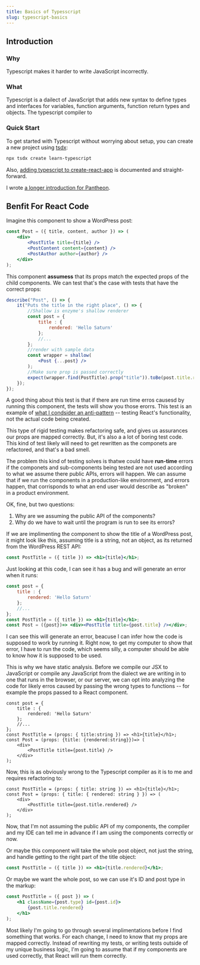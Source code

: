 ```yaml
--- 
title: Basics of Typesscript
slug: typescript-basics
---
```


## Introduction

### Why

Typescript makes it harder to write JavaScript incorrectly.

### What

Typescript is a dailect of JavaScript that adds new syntax to define types and interfaces for variables, function arguments, function return types and objects. The typescript compiler to

### Quick Start

To get started with Typescript without worrying about setup, you can create a new project using [tsdx](https://github.com/jaredpalmer/tsdx):

```bash
npx tsdx create learn-typescript
```

Also, [adding typescript to create-react-app](https://create-react-app.dev/docs/adding-typescript/) is documented and straight-forward.

I wrote [a longer introduction for Pantheon](https://pantheon.io/blog/typescript-wordpress-basicsj).

## Benfit For React Code

Imagine this component to show a WordPress post:

```jsx
const Post = ({ title, content, author }) => (
	<div>
		<PostTitle title={title} />
		<PostContent content={content} />
		<PostAuthor author={author} />
	</div>
);
```

This component **assumess** that its props match the expected props of the child components. We can test that's the case with tests that have the correct props:

```jsx
describe("Post", () => {
	it("Puts the title in the right place", () => {
        //Shallow is enzyme's shallow renderer
        const post = {
            title : {
                rendered: 'Hello Saturn'
            };
            //...
        };
        //render with sample data
		const wrapper = shallow(
			<Post {...post} />
		);
        //Make sure prop is passed correctly
		expect(wrapper.find(PostTitle).prop("title")).toBe(post.title.rendered);
	});
});
```

A good thing about this test is that if there are run time erros causesd by running this component, the tests will show you those erorrs. This test is an example of [what I condsider an anti-pattern](https://react-wordpress-testing.joshpress.net/testing-react-apps/3-unit-testing-react) -- testing React's functionality, not the actual code being created.

This type of rigid testing makes refactoring safe, and gives us assurances our props are mapped correctly. But, it's also a a lot of boring test code. This kind of test likely will need to get rewritten as the componets are refactored, and that's a bad smell.

The problem this kind of testing solves is thatwe could have **run-time** errors if the componets and sub-components being tested are not used according to what we assume there public APIs, errors will happen. We can assume that if we run the components in a production-like environment, and errors happen, that corrisponds to what an end user would describe as "broken" in a product environment.

OK, fine, but two questions:

1. Why are we assuming the public API of the components?
2. Why do we have to wait until the program is run to see its errors?

If we are implimenting the component to show the title of a WordPress post, it might look like this, assuming title is a string, not an object, as its returned from the WordPress REST API:

```jsx
const PostTitle = ({ title }) => <h1>{title}</h1>;
```

Just looking at this code, I can see it has a bug and will generate an error when it runs:

```jsx
const post = {
    title : {
        rendered: 'Hello Saturn'
    };
    //...
};
const PostTitle = ({ title }) => <h1>{title}</h1>;
const Post = ({post})=> <div><PostTitle title={post.title} /></div>;
```

I can see this will generate an error, beacuse I can infer how the code is supposed to work by running it. Right now, to get my computer to show that error, I have to run the code, which seems silly, a computer should be able to know how it is supposed to be used.

This is why we have static analysis. Before we compile our JSX to JavaScript or compile any JavaScript from the dialect we are writing in to one that runs in the browser, or our server, we can opt into analyzing the code for likely erros caused by passing the wrong types to functions -- for example the props passed to a React component.

```tsx
const post = {
    title : {
        rendered: 'Hello Saturn'
    };
    //...
};
const PostTitle = (props: { title:string }) => <h1>{title}</h1>;
const Post = (props: {title: {rendered:string}})=> (
    <div>
        <PostTitle title={post.title} />
    </div>
);
```

Now, this is as obviously wrong to the Typescript compiler as it is to me and requires refactoring to:

```tsx
const PostTitle = (props: { title: string }) => <h1>{title}</h1>;
const Post = (props: { title: { rendered: string } }) => (
	<div>
		<PostTitle title={post.title.rendered} />
	</div>
);
```

Now, that I'm not assuming the public API of my components, the compiler and my IDE can tell me in advance if I am using the components correctly or now.

Or maybe this component will take the whole post object, not just the string, and handle getting to the right part of the title object:

```jsx
const PostTitle = ({ title }) => <h1>{title.rendered}</h1>;
```

Or maybe we want the whole post, so we can use it's ID and post type in the markup:

```jsx
const PostTitle = ({ post }) => (
	<h1 className={post.type} id={post.id}>
		{post.title.rendered}
	</h1>
);
```

Most likely I'm going to go through several implimentations before I find something that works. For each change, I need to know that my props are mapped correctly. Instead of rewriting my tests, or writing tests outside of my unique business logic, I'm going to assume that if my components are used correctly, that React will run them correctly.
